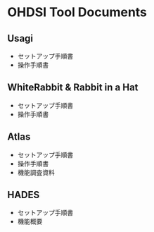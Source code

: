 # **OHDSI Tool Documents**

## **Usagi**
- セットアップ手順書
- 操作手順書

## **WhiteRabbit & Rabbit in a Hat**
- セットアップ手順書
- 操作手順書

## **Atlas**
- セットアップ手順書
- 操作手順書
- 機能調査資料

## **HADES**
- セットアップ手順書
- 機能概要
